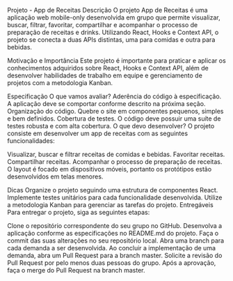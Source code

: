 Projeto - App de Receitas
Descrição
O projeto App de Receitas é uma aplicação web mobile-only desenvolvida em grupo que permite visualizar, buscar, filtrar, favoritar, compartilhar e acompanhar o processo de preparação de receitas e drinks. Utilizando React, Hooks e Context API, o projeto se conecta a duas APIs distintas, uma para comidas e outra para bebidas.

Motivação e Importância
Este projeto é importante para praticar e aplicar os conhecimentos adquiridos sobre React, Hooks e Context API, além de desenvolver habilidades de trabalho em equipe e gerenciamento de projetos com a metodologia Kanban.

Especificação
O que vamos avaliar?
Aderência do código à especificação. A aplicação deve se comportar conforme descrito na próxima seção.
Organização do código. Quebre o site em componentes pequenos, simples e bem definidos.
Cobertura de testes. O código deve possuir uma suíte de testes robusta e com alta cobertura.
O que devo desenvolver?
O projeto consiste em desenvolver um app de receitas com as seguintes funcionalidades:

Visualizar, buscar e filtrar receitas de comidas e bebidas.
Favoritar receitas.
Compartilhar receitas.
Acompanhar o processo de preparação de receitas.
O layout é focado em dispositivos móveis, portanto os protótipos estão desenvolvidos em telas menores.

Dicas
Organize o projeto seguindo uma estrutura de componentes React.
Implemente testes unitários para cada funcionalidade desenvolvida.
Utilize a metodologia Kanban para gerenciar as tarefas do projeto.
Entregáveis
Para entregar o projeto, siga as seguintes etapas:

Clone o repositório correspondente do seu grupo no GitHub.
Desenvolva a aplicação conforme as especificações no README.md do projeto.
Faça o commit das suas alterações no seu repositório local.
Abra uma branch para cada demanda a ser desenvolvida.
Ao concluir a implementação de uma demanda, abra um Pull Request para a branch master.
Solicite a revisão do Pull Request por pelo menos duas pessoas do grupo.
Após a aprovação, faça o merge do Pull Request na branch master.
